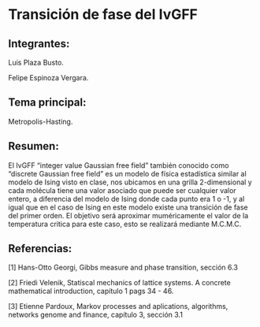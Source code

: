# Transición de fase del IvGFF

## Integrantes:

Luis Plaza Busto.

Felipe Espinoza Vergara.

## Tema principal:

Metropolis-Hasting.

## Resumen:

El IvGFF “integer value Gaussian free field” también conocido como “discrete Gaussian free field” es un modelo de física estadística similar al modelo de Ising visto en clase, nos ubicamos en una grilla 2-dimensional y cada molécula tiene una valor asociado que puede ser cualquier valor entero, a diferencia del modelo de Ising donde cada punto era 1 o -1, y al igual que en el caso de Ising en este modelo existe una transición de fase del primer orden. El objetivo será aproximar muméricamente el valor de la temperatura critica para este caso, esto se realizará mediante M.C.M.C.

## Referencias:

[1] Hans-Otto Georgi, Gibbs measure and phase transition, sección 6.3

[2] Friedi Velenik, Statiscal mechanics of lattice systems. A concrete mathematical introduction, capítulo 1 pags 34 - 46.

[3] Etienne Pardoux, Markov processes and aplications, algorithms, networks genome and finance, capítulo 3, sección 3.1
